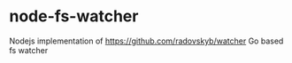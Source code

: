 # node-fs-watcher
Nodejs implementation of https://github.com/radovskyb/watcher Go based fs watcher
